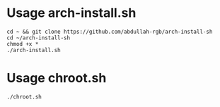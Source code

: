 # Usage arch-install.sh

```shell
cd ~ && git clone https://github.com/abdullah-rgb/arch-install-sh
cd ~/arch-install-sh
chmod +x *
./arch-install.sh
```

# Usage chroot.sh

```shell
./chroot.sh
```
